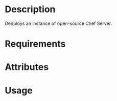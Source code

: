 Description
===========

Dedploys an instance of open-source Chef Server.

Requirements
============

Attributes
==========

Usage
=====

